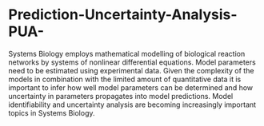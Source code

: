 Prediction-Uncertainty-Analysis-PUA-
====================================

Systems Biology employs mathematical modelling of biological reaction networks by systems of nonlinear differential equations. Model parameters need to be estimated using experimental data. Given the complexity of the models in combination with the limited amount of quantitative data it is important to infer how well model parameters can be determined and how uncertainty in parameters propagates into model predictions. Model identifiability and uncertainty analysis are becoming increasingly important topics in Systems Biology. 
